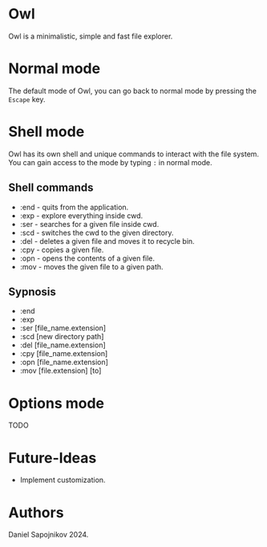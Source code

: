 # Owl
Owl is a minimalistic, simple and fast file explorer.

# Normal mode
The default mode of Owl, you can go back to normal mode by pressing the ```Escape``` key.

# Shell mode
Owl has its own shell and unique commands to interact with the file system. <be>
You can gain access to the mode by typing ```:``` in normal mode.

## Shell commands
- :end - quits from the application.
- :exp - explore everything inside cwd.
- :ser - searches for a given file inside cwd.
- :scd - switches the cwd to the given directory.
- :del - deletes a given file and moves it to recycle bin.
- :cpy - copies a given file.
- :opn - opens the contents of a given file.
- :mov - moves the given file to a given path.

## Sypnosis
- :end
- :exp
- :ser [file_name.extension]
- :scd [new directory path]
- :del [file_name.extension]
- :cpy [file_name.extension]
- :opn [file_name.extension]
- :mov [file.extension] [to]

# Options mode
TODO

# Future-Ideas
* Implement customization.

# Authors
Daniel Sapojnikov 2024.
